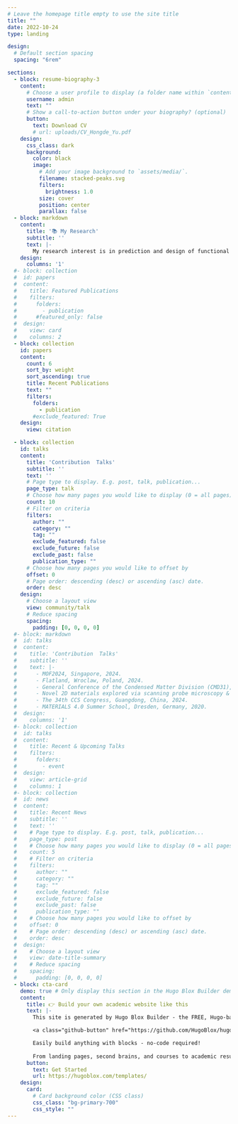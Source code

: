 ```yaml
---
# Leave the homepage title empty to use the site title
title: ""
date: 2022-10-24
type: landing

design:
  # Default section spacing
  spacing: "6rem"

sections:
  - block: resume-biography-3
    content:
      # Choose a user profile to display (a folder name within `content/authors/`)
      username: admin
      text: ""
      # Show a call-to-action button under your biography? (optional)
      button:
        text: Download CV
        # url: uploads/CV_Hongde_Yu.pdf
    design:
      css_class: dark
      background:
        color: black
        image:
          # Add your image background to `assets/media/`.
          filename: stacked-peaks.svg
          filters:
            brightness: 1.0
          size: cover
          position: center
          parallax: false
  - block: markdown
    content:
      title: '📚 My Research'
      subtitle: ''
      text: |-
        My research interest is in prediction and design of functional materials with computational chemistry and machine learning techniques, focusing on covalent organic frameworks (COFs) and metal-organic frameworks (MOFs), especially their electronic structures, magnetic, catalytic and charge transport properties.
    design:
      columns: '1'
  #- block: collection
  #  id: papers
  #  content:
  #    title: Featured Publications
  #    filters:
  #      folders:
  #        - publication
  #      #featured_only: false
  #  design:
  #    view: card
  #    columns: 2
  - block: collection
    id: papers
    content:
      count: 6
      sort_by: weight
      sort_ascending: true
      title: Recent Publications
      text: ""
      filters:
        folders:
          - publication
        #exclude_featured: True
    design:
      view: citation

  - block: collection
    id: talks
    content:
      title: 'Contribution  Talks'
      subtitle: ''
      text: ''
      # Page type to display. E.g. post, talk, publication...
      page_type: talk
      # Choose how many pages you would like to display (0 = all pages)
      count: 10
      # Filter on criteria
      filters:
        author: ""
        category: ""
        tag: ""
        exclude_featured: false
        exclude_future: false
        exclude_past: false
        publication_type: ""
      # Choose how many pages you would like to offset by
      offset: 0
      # Page order: descending (desc) or ascending (asc) date.
      order: desc
    design:
      # Choose a layout view
      view: community/talk
      # Reduce spacing
      spacing:
        padding: [0, 0, 0, 0]
  #- block: markdown
  #  id: talks
  #  content:
  #    title: 'Contribution  Talks'
  #    subtitle: ''
  #    text: |-
  #      - MOF2024, Singapore, 2024.
  #      - Flatland, Wroclaw, Poland, 2024.
  #      - General Conference of the Condensed Matter Division (CMD31), Braga, Portugal, 2024.
  #      - Novel 2D materials explored via scanning probe microscopy & spectroscopy (2DSPM), San Sebastian, Spain, 2024.
  #      - The 34th CCS Congress, Guangdong, China, 2024.
  #      - MATERIALS 4.0 Summer School, Dresden, Germany, 2020. 
  #  design:
  #    columns: '1'
  #- block: collection
  #  id: talks
  #  content:
  #    title: Recent & Upcoming Talks
  #    filters:
  #      folders:
  #        - event
  #  design:
  #    view: article-grid
  #    columns: 1
  #- block: collection
  #  id: news
  #  content:
  #    title: Recent News
  #    subtitle: ''
  #    text: ''
  #    # Page type to display. E.g. post, talk, publication...
  #    page_type: post
  #    # Choose how many pages you would like to display (0 = all pages)
  #    count: 5
  #    # Filter on criteria
  #    filters:
  #      author: ""
  #      category: ""
  #      tag: ""
  #      exclude_featured: false
  #      exclude_future: false
  #      exclude_past: false
  #      publication_type: ""
  #    # Choose how many pages you would like to offset by
  #    offset: 0
  #    # Page order: descending (desc) or ascending (asc) date.
  #    order: desc
  #  design:
  #    # Choose a layout view
  #    view: date-title-summary
  #    # Reduce spacing
  #    spacing:
  #      padding: [0, 0, 0, 0]
  - block: cta-card
    demo: true # Only display this section in the Hugo Blox Builder demo site
    content:
      title: 👉 Build your own academic website like this
      text: |-
        This site is generated by Hugo Blox Builder - the FREE, Hugo-based open source website builder trusted by 250,000+ academics like you.

        <a class="github-button" href="https://github.com/HugoBlox/hugo-blox-builder" data-color-scheme="no-preference: light; light: light; dark: dark;" data-icon="octicon-star" data-size="large" data-show-count="true" aria-label="Star HugoBlox/hugo-blox-builder on GitHub">Star</a>

        Easily build anything with blocks - no-code required!
        
        From landing pages, second brains, and courses to academic resumés, conferences, and tech blogs.
      button:
        text: Get Started
        url: https://hugoblox.com/templates/
    design:
      card:
        # Card background color (CSS class)
        css_class: "bg-primary-700"
        css_style: ""
---
```

